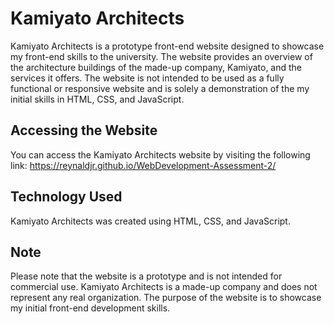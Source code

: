 # Kamiyato Architects
Kamiyato Architects is a prototype front-end website designed to showcase my front-end skills to the university. The website provides an overview of the architecture buildings of the made-up company, Kamiyato, and the services it offers. The website is not intended to be used as a fully functional or responsive website and is solely a demonstration of the my initial skills in HTML, CSS, and JavaScript.

## Accessing the Website
You can access the Kamiyato Architects website by visiting the following link: https://reynaldjr.github.io/WebDevelopment-Assessment-2/

## Technology Used
Kamiyato Architects was created using HTML, CSS, and JavaScript.

## Note
Please note that the website is a prototype and is not intended for commercial use. Kamiyato Architects is a made-up company and does not represent any real organization. The purpose of the website is to showcase my initial front-end development skills.
